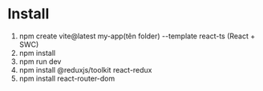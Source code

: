 # Install
1) npm create vite@latest my-app(tên folder) --template react-ts (React + SWC)
2) npm install
3) npm run dev
4) npm install @reduxjs/toolkit react-redux
5) npm install react-router-dom


